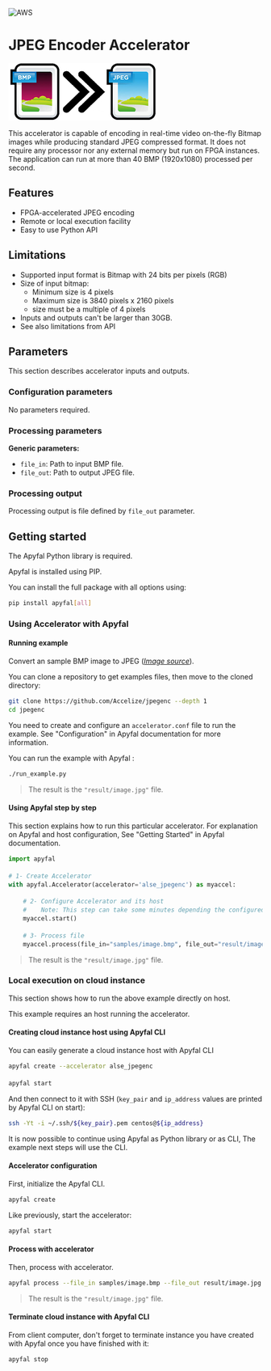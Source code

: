 ![AWS](https://img.shields.io/badge/AWS-Supported-orange.svg)

# JPEG Encoder Accelerator

![JPEGENC](.resources/jpegenc.png)

This accelerator is capable of encoding in real-time video on-the-fly Bitmap images while producing standard JPEG
compressed format. It does not require any processor nor any external memory but run on FPGA instances.
The application can run at more than 40 BMP (1920x1080) processed per second.

## Features

- FPGA-accelerated JPEG encoding
- Remote or local execution facility
- Easy to use Python API

## Limitations

- Supported input format is Bitmap with 24 bits per pixels (RGB)
- Size of input bitmap:
    - Minimum size is 4 pixels
    - Maximum size is 3840 pixels x 2160 pixels
    - size must be a multiple of 4 pixels
- Inputs and outputs can't be larger than 30GB.
- See also limitations from API

## Parameters

This section describes accelerator inputs and outputs.

### Configuration parameters
No parameters required.

### Processing parameters
**Generic parameters:**
* `file_in`: Path to input BMP file.
* `file_out`: Path to output JPEG file.

### Processing output
Processing output is file defined by `file_out` parameter.

## Getting started

The Apyfal Python library is required.

Apyfal is installed using PIP. 

You can install the full package with all options using:

```bash
pip install apyfal[all]
```

### Using Accelerator with Apyfal

#### Running example

Convert an sample BMP image to JPEG
(*[Image source](https://pixabay.com/en/switzerland-zermatt-mountains-snow-862870)*).

You can clone a repository to get examples files, then move to the cloned
directory:

```bash
git clone https://github.com/Accelize/jpegenc --depth 1
cd jpegenc
```

You need to create and configure an `accelerator.conf` file to run the example.
See "Configuration" in Apyfal documentation for more information.

You can run the example with Apyfal :
```bash
./run_example.py
```
>The result is the `"result/image.jpg"` file.



#### Using Apyfal step by step

This section explains how to run this particular accelerator.
For explanation on Apyfal and host configuration,
See "Getting Started" in Apyfal documentation.

```python
import apyfal

# 1- Create Accelerator
with apyfal.Accelerator(accelerator='alse_jpegenc') as myaccel:
    
    # 2- Configure Accelerator and its host
    #    Note: This step can take some minutes depending the configured host
    myaccel.start()
    
    # 3- Process file
    myaccel.process(file_in="samples/image.bmp", file_out="result/image.jpg")
```
>The result is the `"result/image.jpg"` file.


### Local execution on cloud instance

This section shows how to run the above example directly on host.

This example requires an host running the accelerator.

#### Creating cloud instance host using Apyfal CLI

You can easily generate a cloud instance host with Apyfal CLI

```bash
apyfal create --accelerator alse_jpegenc

apyfal start
```

And then connect to it with SSH (``key_pair`` and ``ip_address`` values are
printed by Apyfal CLI on start):

```bash
ssh -Yt -i ~/.ssh/${key_pair}.pem centos@${ip_address}
```

It is now possible to continue using Apyfal as Python library or as CLI, 
The example next steps will use the CLI.

#### Accelerator configuration

First, initialize the Apyfal CLI.
```bash
apyfal create
```

Like previously, start the accelerator:

```bash
apyfal start
```

#### Process with accelerator

Then, process with accelerator.

```bash
apyfal process --file_in samples/image.bmp --file_out result/image.jpg
```
>The result is the `"result/image.jpg"` file.


#### Terminate cloud instance with Apyfal CLI

From client computer, don't forget to terminate instance you have created with
Apyfal once you have finished with it:

```bash
apyfal stop
```
